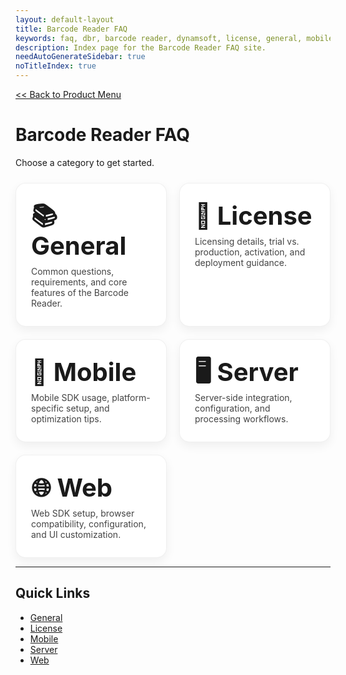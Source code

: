 ```yaml
---
layout: default-layout
title: Barcode Reader FAQ
keywords: faq, dbr, barcode reader, dynamsoft, license, general, mobile, server, web
description: Index page for the Barcode Reader FAQ site.
needAutoGenerateSidebar: true
noTitleIndex: true
---
```


[<< Back to Product Menu](../index.md)

# Barcode Reader FAQ

Choose a category to get started.

<!-- Responsive 2x2-style grid (wraps to 1xN on small screens) -->
<style>
  .faq-grid {
    display: grid;
    grid-template-columns: repeat(auto-fit, minmax(260px, 1fr));
    gap: 20px;
    margin: 24px 0 8px 0;
  }
  .faq-tile {
    display: block;
    text-decoration: none;
    padding: 28px 24px;
    border-radius: 16px;
    border: 1px solid rgba(0,0,0,0.06);
    box-shadow: 0 6px 16px rgba(0,0,0,0.06);
    transition: transform 0.08s ease, box-shadow 0.12s ease, border-color 0.12s ease;
    background: #fff;
  }
  .faq-tile:hover,
  .faq-tile:focus {
    transform: translateY(-2px);
    box-shadow: 0 10px 22px rgba(0,0,0,0.10);
    border-color: rgba(0,0,0,0.12);
    outline: none;
  }
  .faq-tile h2 {
    margin: 0 0 8px 0;
    font-size: 2.5rem;
    line-height: 1.2;
  }
  .faq-tile p {
    margin: 0;
    color: #444;
  }

  /* Prefer 2 columns on wider viewports for a "2x2" feel; auto-fit handles wrapping with 3 tiles */
  @media (min-width: 720px) {
    .faq-grid {
      grid-template-columns: repeat(2, 1fr);
    }
  }
</style>

<div class="faq-grid">

  <!-- General -->
  <a class="faq-tile" href="/faq/barcode-reader/general/index.html" aria-label="General Barcode Reader FAQs">
    <h2>📚 General</h2>
    <p>Common questions, requirements, and core features of the Barcode Reader.</p>
  </a>

  <!-- License -->
  <a class="faq-tile" href="/faq/barcode-reader/license/index.html" aria-label="License FAQs">
    <h2>🔑 License</h2>
    <p>Licensing details, trial vs. production, activation, and deployment guidance.</p>
  </a>

  <!-- Mobile -->
  <a class="faq-tile" href="/faq/barcode-reader/mobile/index.html" aria-label="Barcode Reader Mobile FAQs">
    <h2>📱 Mobile</h2>
    <p>Mobile SDK usage, platform-specific setup, and optimization tips.</p>
  </a>

  <!-- Server -->
  <a class="faq-tile" href="/faq/barcode-reader/server/index.html" aria-label="Barcode Reader Server FAQs">
    <h2>🖥️ Server</h2>
    <p>Server-side integration, configuration, and processing workflows.</p>
  </a>

  <!-- Web -->
  <a class="faq-tile" href="/faq/barcode-reader/web/index.html" aria-label="Barcode Reader Web FAQs">
    <h2>🌐 Web</h2>
    <p>Web SDK setup, browser compatibility, configuration, and UI customization.</p>
  </a>

</div>

---

## Quick Links

- [General](./general/index.html)  
- [License](./license/index.html)  
- [Mobile](./mobile/index.html)  
- [Server](./server/index.html)  
- [Web](./web/index.html)  